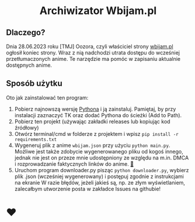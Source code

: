 # <center>Archiwizator Wbijam.pl</center>
## Dlaczego?
Dnia 28.06.2023 roku [TMJ] Oozora, czyli właściciel strony [wbijam.pl](https://wbijam.pl) ogłosił koniec strony. Wraz z nią nadchodzi utrata dostępu do wcześniej przetłumaczonych anime. Te narzędzie ma pomóc w zapisaniu aktualnie dostępnych anime.

## Sposób użytku
Oto jak zainstalować ten program:
1. Pobierz najnowszą wersję [Pythona](https://python.org) i ją zainstaluj. Pamiętaj, by przy instalacji zaznaczyć TK oraz dodać Pythona do ścieżki (Add to Path).
2. Pobierz ten projekt (używając zakładki releases lub kopiując kod źródłowy)
3. Otwórz terminal/cmd w folderze z projektem i wpisz `pip install -r requirements.txt`
4. Wygeneruj plik z anime `wbijam.json` przy użyciu `python main.py`. Możliwe jest także zdobycie wygenerowanego pliku od kogoś innego, jednak nie jest on przeze mnie udostępniony ze względu na m.in. DMCA i rozprowadzanie faktycznych linków do anime. <a href="https://github.com/heyngra/wbijam_archiver/issues/3">👼</a>
6. Uruchom program downloader.py pisząc `python downloader.py`, wybierz plik .json (wcześniej wygenerowany) i postępuj zgodnie z instrukcjami na ekranie
W razie błędów, jeżeli jakieś są, np. ze złym wyświetlaniem, zalecałbym utworzenie posta w zakładce Issues na githubie!

# ❤️
